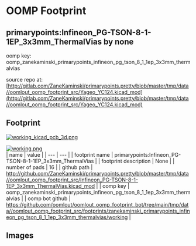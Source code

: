 # OOMP Footprint  
## primarypoints:Infineon_PG-TSON-8-1-1EP_3x3mm_ThermalVias  by none  
  
oomp key: oomp_zanekaminski_primarypoints_infineon_pg_tson_8_1_1ep_3x3mm_thermalvias  
  
source repo at: [http://gitlab.com/ZaneKaminski/primarypoints.pretty/blob/master/tmp/data//oomlout_oomp_footprint_src/Yageo_YC124.kicad_mod](http://gitlab.com/ZaneKaminski/primarypoints.pretty/blob/master/tmp/data//oomlout_oomp_footprint_src/Yageo_YC124.kicad_mod)  
## Footprint  
  
[![working_kicad_pcb_3d.png](working_kicad_pcb_3d_600.png)](working_kicad_pcb_3d.png)  
  
[![working.png](working_600.png)](working.png)  
| name | value | 
| --- | --- | 
| footprint name | primarypoints:Infineon_PG-TSON-8-1-1EP_3x3mm_ThermalVias | 
| footprint description | None | 
| number of pads | 16 | 
| github path | http://github.com/ZaneKaminski/primarypoints.pretty/blob/master/tmp/data//oomlout_oomp_footprint_src/Infineon_PG-TSON-8-1-1EP_3x3mm_ThermalVias.kicad_mod | 
| oomp key | oomp_zanekaminski_primarypoints_infineon_pg_tson_8_1_1ep_3x3mm_thermalvias | 
| oomp bot github | https://github.com/oomlout/oomlout_oomp_footprint_bot/tree/main/tmp/data//oomlout_oomp_footprint_src/footprints/zanekaminski_primarypoints_infineon_pg_tson_8_1_1ep_3x3mm_thermalvias/working | 
## Images  
